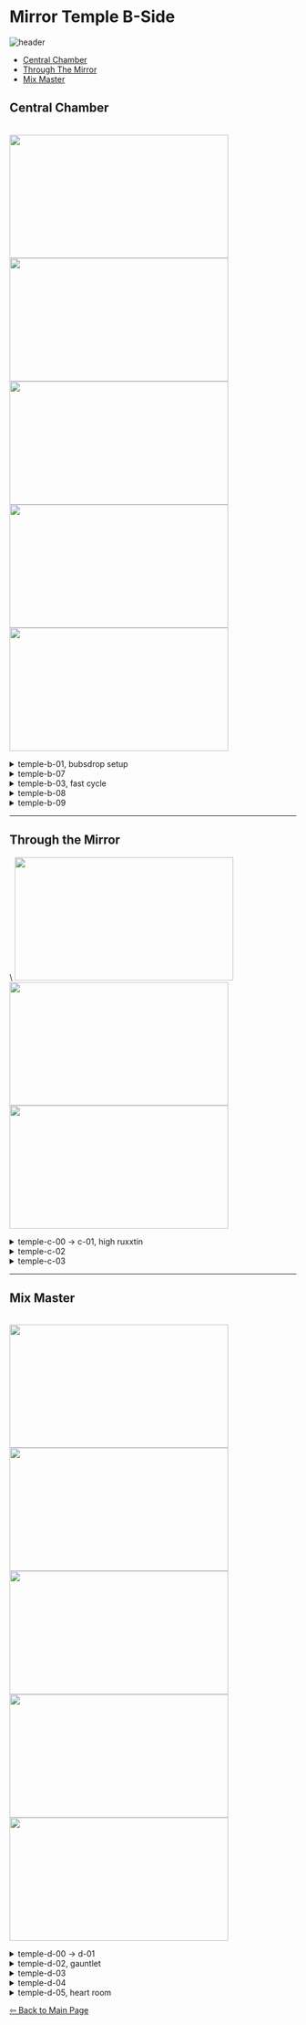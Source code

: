 # Mirror Temple B-Side
![header](https://github.com/koralreeef/cuedump-anypercent/blob/main/pngs/ch5bheader.png)
   - [Central Chamber](#central-chamber)
   - [Through The Mirror](#through-the-mirror)
   - [Mix Master](#mix-master)
## Central Chamber
 \
 <img src="https://github.com/koralreeef/cuedump-anypercent/blob/main/images/chamber1.webp" width="384" height="216"/>
 <img src="https://github.com/koralreeef/cuedump-anypercent/blob/main/images/chamber2.webp" width="384" height="216"/>
 <img src="https://github.com/koralreeef/cuedump-anypercent/blob/main/images/chamber3.webp" width="384" height="216"/>
 <img src="https://github.com/koralreeef/cuedump-anypercent/blob/main/images/chamber4.webp" width="384" height="216"/>
 <img src="https://github.com/koralreeef/cuedump-anypercent/blob/main/images/chamber5.webp" width="384" height="216"/>
 
 <details>
   <summary>temple-b-01, bubsdrop setup</summary>
      
   ![gif](https://github.com/koralreeef/cuedump-anypercent/blob/main/images/chamber1.webp)
   \
   ![cue](https://cdn.discordapp.com/attachments/293555577991200770/779106766066941962/unknown.png)
   \
   My method of setting up bubsdrop is through wallbouncing at a consistent height to train muscle memory. Wallbounce and hold jump at this spot, wait for the screen to stop scrolling and tap jump.
 </details>
 
  <details>
   <summary>temple-b-07</summary>
      
   ![gif](https://github.com/koralreeef/cuedump-anypercent/blob/main/images/chamber2.webp)
   \
   ![cue](https://cdn.discordapp.com/attachments/293555577991200770/779106915313254430/unknown.png)
   \
   Fulljump and kick off the wall when you see madeline's hand go above this line. Make sure to buffer the climbjump on the dash block as it will correct you and let you grab onto the block.
 </details>
 
  <details>
   <summary>temple-b-03, fast cycle</summary>
      
   ![gif](https://github.com/koralreeef/cuedump-anypercent/blob/main/images/chamber3.webp)
   \
   Start the room with a demohyper and try to time each bubble activiation as soon as possible. Aim to dash below or in the middle of the gaps when leaving bubbles. If you find yourself falling behind in the cycle, let the last bubble activate on its own and dash left as normal.
 </details>
 
  <details>
   <summary>temple-b-08</summary>
      
   ![gif](https://github.com/koralreeef/cuedump-anypercent/blob/main/images/chamber4.webp)
   \
   ![cue](https://cdn.discordapp.com/attachments/293555577991200770/779120553289580554/unknown.png)
   ![cue](https://cdn.discordapp.com/attachments/293555577991200770/779120963756490773/unknown.png)
   ![cue](https://cdn.discordapp.com/attachments/293555577991200770/779121366611001354/unknown.png)
   \
   Dash out of the bubble after this platform and try to have madeline on the upper half of this block and climb up when you pass this mark in the spikes.
 </details>
 
  <details>
   <summary>temple-b-09</summary>
      
   ![gif](https://github.com/koralreeef/cuedump-anypercent/blob/main/images/chamber5.webp)
   \
   ![cue](https://cdn.discordapp.com/attachments/293555577991200770/779122835142606908/unknown.png)
   \
   For this cycle, set it up with a updash into the room, fall down naturally, and jump updash and instant bubble activation. Do this bubble wallbounce (similar to 4a room 2 start) around this height. Space out the dash + jump input and you don't need to climbjump off the corner, but pressing dash+jump at almost the same time calls for climbing to reach the dash block. The rest of the room should be doable with just going full speed.
 </details>
 
----
## Through the Mirror
 \ 
 <img src="https://github.com/koralreeef/cuedump-anypercent/blob/main/images/mirror1.webp" width="384" height="216"/>
 <img src="https://github.com/koralreeef/cuedump-anypercent/blob/main/images/mirror2.webp" width="384" height="216"/>
 <img src="https://github.com/koralreeef/cuedump-anypercent/blob/main/images/mirror3.webp" width="384" height="216"/>
 
  <details>
   <summary>temple-c-00 -> c-01, high ruxxtin</summary>
      
   ![gif](https://github.com/koralreeef/cuedump-anypercent/blob/main/images/mirror1.webp)
   \
   ![cue](https://cdn.discordapp.com/attachments/293555577991200770/779128123412447282/unknown.png)
   \
   After entering the last gap in the falling room, hold downright to land safely on the hallway to the next room. Hyper on this eye cue, slide into the next room and wallbounce as soon as you leave the ground. This should setup the seeker falling into the center coin and activate the door fast.
 </details>
 
   <details>
   <summary>temple-c-02</summary>
      
   ![gif](https://github.com/koralreeef/cuedump-anypercent/blob/main/images/mirror2.webp)
   \
   ![cue](https://cdn.discordapp.com/attachments/293555577991200770/779131599006072842/unknown.png)
   \
   For this cornerjump above the button, you want to do one climbjump after the button, then two non buffered climbjumps on each wall. After passing the halfway point of this mirror, do an upright dash and you should bop the seeker and get the button.
 </details>
 
   <details>
   <summary>temple-c-03</summary>
      
   ![gif](https://github.com/koralreeef/cuedump-anypercent/blob/main/images/mirror3.webp)
   \
   ![cue](https://cdn.discordapp.com/attachments/293555577991200770/779132145036951552/unknown.png)
   \
   Hyper in and dash right on this thorn rectangle. This should give you a bop on the seeker and not a super. Make sure to not hold jump or fastfall afterwards when bopping this seeker. Dash up after bopping the seeker at any time, then hold right near it when it does its reform explosion.
   \
   ![cue](https://cdn.discordapp.com/attachments/293555577991200770/779133773744308285/unknown.png)
   \
   An upright dash between these two points should let the seeker drift straight into you. Buffer the cornerkick after the upright dash for safety.
 </details>
 
----

## Mix Master
\
 <img src="https://github.com/koralreeef/cuedump-anypercent/blob/main/images/5btheo1.webp" width="384" height="216"/>
 <img src="https://github.com/koralreeef/cuedump-anypercent/blob/main/images/5btheo2.webp" width="384" height="216"/>
 <img src="https://github.com/koralreeef/cuedump-anypercent/blob/main/images/5btheo3.webp" width="384" height="216"/>
 <img src="https://github.com/koralreeef/cuedump-anypercent/blob/main/images/5btheo4.webp" width="384" height="216"/>
 <img src="https://github.com/koralreeef/cuedump-anypercent/blob/main/images/5btheo5.webp" width="384" height="216"/>
 
   <details>
   <summary>temple-d-00 -> d-01</summary>
      
   ![gif](https://github.com/koralreeef/cuedump-anypercent/blob/main/images/5btheo1.webp)
   \
   To enter the room, hyper into Theo and throw him before passing the barrier. A Theo ultra here should let you fly into the seeker and let you over the wall. For the second seeker, neutral kick off the wall and upright dash + throw Theo at the same time. You might need to bop the seeker but in every case, you won't ever die to it.  
 </details>
 
   <details>
   <summary>temple-d-02, gauntlet</summary>
      
   ![gif](https://github.com/koralreeef/cuedump-anypercent/blob/main/images/5btheo2.webp)
   \
   ![cue](https://cdn.discordapp.com/attachments/293555577991200770/779135433925591040/unknown.png)
   \
   Hyper into Theo from the previous room and do two bhops. When you reach this pillar in the background, go neutral and hold jump until around the left side of the pillar. Throw Theo and dash downright to hit the button safely.
   \
   ![cue](https://cdn.discordapp.com/attachments/293555577991200770/779135911576338472/unknown.png)
   \
   Dash into the corner and hyper into Theo again, and throw him when you get to the middle of this pillar. For the updash into the button, use the same pillar as a guide since in runs, Theo's dialogue would be covering it.
   \
   ![cue](https://cdn.discordapp.com/attachments/293555577991200770/779136731974336512/unknown.png)
   For the last room, hyper bhop into Theo or Theo ultra and jump and start the regrab throw between this eye in the background and the pillar.
 </details>
 
   <details>
   <summary>temple-d-03</summary>
      
   ![gif](https://github.com/koralreeef/cuedump-anypercent/blob/main/images/5btheo3.webp)
   \
   ![cue](https://cdn.discordapp.com/attachments/293555577991200770/779136425672441876/unknown.png)
   \
   Throw Theo when you reach these rocks to guarantee him landing on the dash block. For the wallbounce + Theo grab, make sure to throw Theo first before doing a short wallbounce.
 </details>
 
   <details>
   <summary>temple-d-04</summary>
      
   ![gif](https://github.com/koralreeef/cuedump-anypercent/blob/main/images/5btheo4.webp)
   \
   ![cue](https://cdn.discordapp.com/attachments/293555577991200770/779137649637982259/unknown.png)
   \
   Hyper into Theo, hold jump on the bhop and throw Theo when Madeline is at this pillar.
   \
   ![cue](https://cdn.discordapp.com/attachments/293555577991200770/779138913259749416/unknown.png)
   \
   Line up Madeline to this dash crystal then buffer right -> upright dash while holding grab. You should be able to skip the spring this way.
 </details>
 
   <details>
   <summary>temple-d-05, heart room</summary>
      
   ![gif](https://github.com/koralreeef/cuedump-anypercent/blob/main/images/5btheo5.webp)
   \
   Try to hyper as left as possible from previous screen, and downright dash when you see Madeline start to move. You can throw Theo early to climb onto the blue block and still be able to catch him in time. (thanks jacks again :])
   </details>
   
[⇦ Back to Main Page](https://github.com/koralreeef/anypercent-cuecollection)

